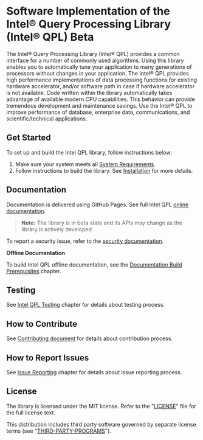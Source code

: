 <!--
Copyright (C) 2022 Intel Corporation 
SPDX-License-Identifier: MIT
-->

Software Implementation of the Intel® Query Processing Library (Intel® QPL) Beta
================================================================================

The Intel® Query Processing Library (Intel® QPL) provides a common interface for 
a number of commonly used algorithms. Using this library enables you to
automatically tune your application to many generations of processors without
changes in your application. The Intel® QPL provides high performance
implementations of data processing functions for existing hardware accelerator,
and/or software path in case if hardware accelerator is not available. Code written
within the library automatically takes advantage of available modern CPU
capabilities. This behavior can provide tremendous development and maintenance savings.
Use the Intel® QPL to improve performance of database, enterprise data, 
communications, and scientific/technical applications.


## Get Started

To set up and build the Intel QPL library, follow instructions below:

1. Make sure your system meets all [System Requirements](https://intel.github.io/qpl/documentation/introduction_docs/system_requirements.html).
2. Follow instructions to build the library. See [Installation](https://intel.github.io/qpl/documentation/get_started_docs/installation.html) for more details.


## Documentation

Documentation is delivered using GitHub Pages. See full Intel QPL [online documentation](https://intel.github.io/qpl/index.html).

>**Note:** The library is in beta state and its APIs may change as the library is actively developed.

To report a security issue, refer to the [security documentation](SECURITY.md).

**Offline Documentation**

To build Intel QPL offline documentation, see the [Documentation Build Prerequisites](https://intel.github.io/qpl/documentation/get_started_docs/installation.html#documentation-build-prerequisites) chapter.


## Testing

See [Intel QPL Testing](https://intel.github.io/qpl/documentation/get_started_docs/testing.html) chapter for details about testing process.

## How to Contribute

See [Contributing document](CONTRIBUTING.md) for details about contribution process.

## How to Report Issues

See [Issue Reporting](https://intel.github.io/qpl/documentation/introduction_docs/issue_reporting.html) chapter for details about issue reporting process.

## License

The library is licensed under the MIT license. Refer to the
"[LICENSE](LICENSE)" file for the full license text.

This distribution includes third party software governed by separate license
terms (see "[THIRD-PARTY-PROGRAMS](third-party-programs.txt)").
